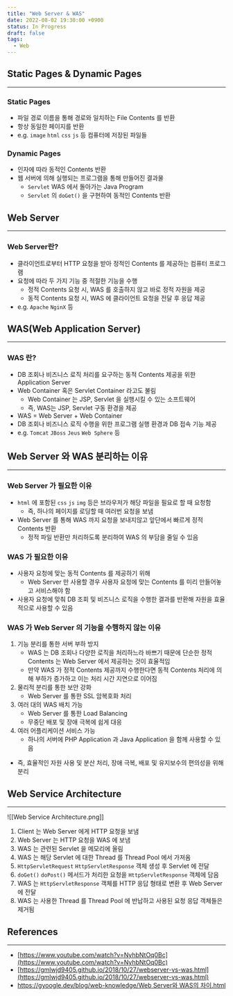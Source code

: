 ```yaml
---
title: "Web Server & WAS"
date: 2022-08-02 19:30:00 +0900
status: In Progress
draft: false
tags:
  - Web
---
```


## Static Pages & Dynamic Pages

---

### Static Pages

- 파일 경로 이름을 통해 경로와 일치하는 File Contents 를 반환
- 항상 동일한 페이지를 반환
- e.g. `image` `html` `css` `js` 등 컴퓨터에 저장된 파일들

### Dynamic Pages

- 인자에 따라 동적인 Contents 반환
- 웹 서버에 의해 실행되는 프로그램을 통해 만들어진 결과물
    - `Servlet` WAS 에서 돌아가는 Java Program
    - `Servlet` 의 `doGet()` 을 구현하여 동적인 Contents 반환

## Web Server

---

### Web Server란?

- 클라이언트로부터 HTTP 요청을 받아 정적인 Contents 를 제공하는 컴퓨터 프로그램
- 요청에 따라 두 가지 기능 중 적절한 기능을 수행
    - 정적 Contents 요청 시, WAS 를 호출하지 않고 바로 정적 자원을 제공
    - 동적 Contents 요청 시, WAS 에 클라이언트 요청을 전달 후 응답 제공
- e.g. `Apache` `NginX` 등

## WAS(Web Application Server)

---

### WAS 란?

- DB 조회나 비즈니스 로직 처리를 요구하는 동적 Contents 제공을 위한 Application Server
- Web Container 혹은 Servlet Container 라고도 불림
    - Web Container 는 JSP, Servlet 을 실행시킬 수 있는 소프트웨어
    - 즉, WAS는 JSP, Servlet 구동 환경을 제공
- WAS = Web Server + Web Container
- DB 조회나 비즈니스 로직 수행을 위한 프로그램 실행 환경과 DB 접속 기능 제공
- e.g. `Tomcat` `JBoss` `Jeus` `Web Sphere` 등

## Web Server 와 WAS 분리하는 이유

---

### Web Server 가 필요한 이유

- `html` 에 포함된 `css` `js` `img` 등은 브라우저가 해당 파일을 필요로 할 때 요청함
    - 즉, 하나의 페이지를 로딩할 때 여러번 요청을 보냄
- Web Server 를 통해 WAS 까지 요청을 보내지않고 앞단에서 빠르게 정적 Contents 반환
    - 정적 파일 반환만 처리하도록 분리하여 WAS 의 부담을 줄일 수 있음

### WAS 가 필요한 이유

- 사용자 요청에 맞는 동적 Contents 를 제공하기 위해
    - Web Server 만 사용할 경우 사용자 요청에 맞는 Contents 를 미리 만들어놓고 서비스해야 함
- 사용자 요청에 맞춰 DB 조회 및 비즈니스 로직을 수행한 결과를 반환해 자원을 효율적으로 사용할 수 있음

### WAS 가 Web Server 의 기능을 수행하지 않는 이유

1. 기능 분리를 통한 서버 부하 방지
    - WAS 는 DB 조회나 다양한 로직을 처리하느라 바쁘기 때문에 단순한 정적 Contents 는 Web Server 에서 제공하는 것이 효율적임
    - 만약 WAS 가 정적 Contents 제공까지 수행한다면 동적 Contents 처리에 의해 부하가 증가하고 이는 처리 시간 지연으로 이어짐
2. 물리적 분리를 통한 보안 강화
    - Web Server 를 통한 SSL 암복호화 처리
3. 여러 대의 WAS 배치 가능
    - Web Server 를 통한 Load Balancing
    - 무중단 배포 및 장애 극복에 쉽게 대응
4. 여러 어플리케이션 서비스 가능
    - 하나의 서버에 PHP Application 과 Java Application 을 함께 사용할 수 있음
- 즉, 효율적인 자원 사용 및 분산 처리, 장애 극복, 배포 및 유지보수의 편의성을 위해 분리

## Web Service Architecture

---

![[Web Service Architecture.png]]

1. Client 는 Web Server 에게 HTTP 요청을 보냄
2. Web Server 는 HTTP 요청을 WAS 에 보냄
3. WAS 는 관련된 Servlet 을 메모리에 올림
4. WAS 는 해당 Servlet 에 대한 Thread 를 Thread Pool 에서 가져옴
5. `HttpServletRequest` `HttpServletResponse` 객체 생성 후 Servlet 에 전달
6. `doGet()` `doPost()` 메서드가 처리한 요청을 `HttpServletResponse` 객체에 담음
7. WAS 는 `HttpServletResponse` 객체를 HTTP 응답 형태로 변환 후 Web Server 에 전달
8. WAS 는 사용한 Thread 를 Thread Pool 에 반납하고 사용된 요청 응답 객체들은 제거됨

## References

---

- [https://www.youtube.com/watch?v=NyhbNtOq0Bc](https://www.youtube.com/watch?v=NyhbNtOq0Bc)
- [https://gmlwjd9405.github.io/2018/10/27/webserver-vs-was.html](https://gmlwjd9405.github.io/2018/10/27/webserver-vs-was.html)
- [https://gyoogle.dev/blog/web-knowledge/Web Server와 WAS의 차이.html](https://gyoogle.dev/blog/web-knowledge/Web%20Server%EC%99%80%20WAS%EC%9D%98%20%EC%B0%A8%EC%9D%B4.html)
